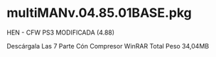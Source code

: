 # multiMANv.04.85.01BASE.pkg
HEN - CFW PS3 MODIFICADA (4.88)

Descárgala Las 7 Parte Cón Compresor WinRAR Total Peso 34,04MB
